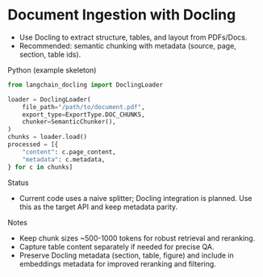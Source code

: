 # Document Ingestion with Docling

- Use Docling to extract structure, tables, and layout from PDFs/Docs.
- Recommended: semantic chunking with metadata (source, page, section, table ids).

Python (example skeleton)

```python
from langchain_docling import DoclingLoader

loader = DoclingLoader(
    file_path="/path/to/document.pdf",
    export_type=ExportType.DOC_CHUNKS,
    chunker=SemanticChunker(),
)
chunks = loader.load()
processed = [{
    "content": c.page_content,
    "metadata": c.metadata,
} for c in chunks]
```

Status
- Current code uses a naive splitter; Docling integration is planned. Use this as the target API and keep metadata parity.

Notes
- Keep chunk sizes ~500-1000 tokens for robust retrieval and reranking.
- Capture table content separately if needed for precise QA.
- Preserve Docling metadata (section, table, figure) and include in embeddings metadata for improved reranking and filtering.

